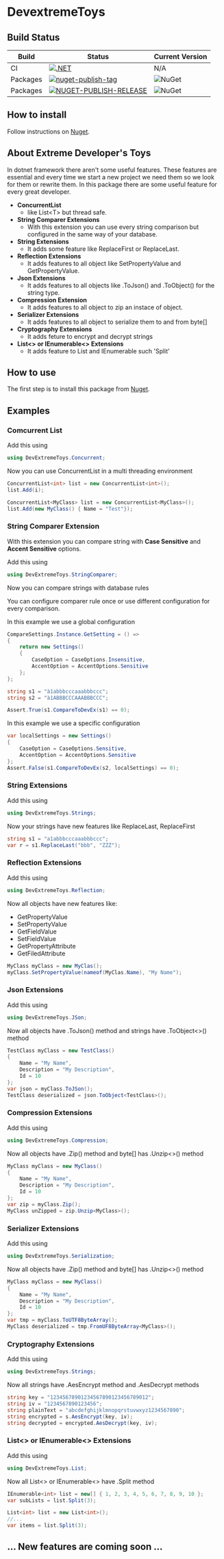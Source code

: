 # DevextremeToys

## Build Status

| Build | Status | Current Version |
| ------ | ------ | ------ |
| CI | [![.NET](https://github.com/AndreaPic/DevextremeToys/actions/workflows/dotnet.yml/badge.svg?branch=master)](https://github.com/AndreaPic/DevextremeToys/actions/workflows/dotnet.yml) | N/A
| Packages | [![nuget-publish-tag](https://github.com/AndreaPic/DevextremeToys/actions/workflows/nuget-publish-on-tag.yml/badge.svg)](https://github.com/AndreaPic/DevextremeToys/actions/workflows/nuget-publish-on-tag.yml) | ![NuGet](https://img.shields.io/nuget/v/DevextremeToys)
| Packages | [![NUGET-PUBLISH-RELEASE](https://github.com/AndreaPic/DevextremeToys/actions/workflows/nuget-publish-on-release.yml/badge.svg)](https://github.com/AndreaPic/DevextremeToys/actions/workflows/nuget-publish-on-release.yml) | ![NuGet](https://img.shields.io/nuget/v/DevextremeToys)

## How to install

Follow instructions on [Nuget](https://www.nuget.org/packages/DevextremeToys/).

## About Extreme Developer's Toys

In dotnet framework there aren't some useful features.
These features are essential and every time we start a new project we need them so we look for them or rewrite them.
In this package there are some useful feature for every great developer.

- **ConcurrentList**
  - like List\<T\> but thread safe.
- **String Comparer Extensions**
  - With this extension you can use every string comparison but configured in the same way of your database.
- **String Extensions**
  - It adds some feature like ReplaceFirst or ReplaceLast.
- **Reflection Extensions**
  - It adds features to all object like SetPropertyValue and GetPropertyValue.
- **Json Extensions**
  - It adds features to all objects like .ToJson() and .ToObject() for the string type.
- **Compression Extension**
  - It adds features to all object to zip an instace of object.
- **Serializer Extensions**
  - It adds features to all object to serialize them to and from byte[]
- **Cryptography Extensions**
  - It adds feture to encrypt and decrypt strings
- **List<> or IEnumerable<> Extensions**
  - It adds feature to List and IEnumerable such 'Split'

## How to use

The first step is to install this package from [Nuget](https://www.nuget.org/packages/DevextremeToys/).

## Examples

### Comcurrent List

Add this using

```C#
using DevExtremeToys.Concurrent;
```

Now you can use ConcurrentList in a multi threading environment

```C#
ConcurrentList<int> list = new ConcurrentList<int>();
list.Add(i);

ConcurrentList<MyClass> list = new ConcurrentList<MyClass>();
list.Add(new MyClass() { Name = "Test"});
```

### String Comparer Extension

With this extension you can compare string with **Case Sensitive** and **Accent Sensitive** options.

Add this using

```C#
using DevExtremeToys.StringComparer;
```

Now you can compare strings with database rules

You can configure comparer rule once or use different configuration for every comparison.

In this example we use a global configuration

```C#
CompareSettings.Instance.GetSetting = () =>
{
    return new Settings()
    {
        CaseOption = CaseOptions.Insensitive,
        AccentOption = AccentOptions.Sensitive
    };
};

string s1 = "à1abbbcccaaabbbccc";
string s2 = "à1ABBBCCCAAABBBCCC";

Assert.True(s1.CompareToDevEx(s1) == 0);
```

In this example we use a specific configuration

```C#
var localSettings = new Settings()
{
    CaseOption = CaseOptions.Sensitive,
    AccentOption = AccentOptions.Sensitive
};
Assert.False(s1.CompareToDevEx(s2, localSettings) == 0);
```

### String Extensions

Add this using

```C#
using DevExtremeToys.Strings;
```

Now your strings have new features like ReplaceLast, ReplaceFirst

```C#
string s1 = "a1abbbcccaaabbbccc";
var r = s1.ReplaceLast("bbb", "ZZZ");
```

### Reflection Extensions

Add this using

```C#
using DevExtremeToys.Reflection;
```

Now all objects have new features like:

- GetPropertyValue
- SetPropertyValue
- GetFieldValue
- SetFieldValue
- GetPropertyAttribute
- GetFiledAttribute

```C#
MyClass myClass = new MyClas();
myClass.SetPropertyValue(nameof(MyClas.Name), "My Name");
```

### Json Extensions

Add this using

```C#
using DevExtremeToys.JSon;
```

Now all objects have .ToJson() method and strings have .ToObject<>() method

```C#
TestClass myClass = new TestClass()
{
    Name = "My Name",
    Description = "My Description",
    Id = 10
};
var json = myClass.ToJSon();
TestClass deserialized = json.ToObject<TestClass>();
```

### Compression Extensions

Add this using

```C#
using DevExtremeToys.Compression;
```

Now all objects have .Zip() method and byte[] has .Unzip<>() method

```C#
MyClass myClass = new MyClass()
{
    Name = "My Name",
    Description = "My Description",
    Id = 10
};
var zip = myClass.Zip();
MyClass unZipped = zip.Unzip<MyClass>();
```

### Serializer Extensions

Add this using

```C#
using DevExtremeToys.Serialization;
```

Now all objects have .Zip() method and byte[] has .Unzip<>() method

```C#
MyClass myClass = new MyClass()
{
    Name = "My Name",
    Description = "My Description",
    Id = 10
};
var tmp = myClass.ToUTF8ByteArray();
MyClass deserialized = tmp.FromUF8ByteArray<MyClass>();
```

### Cryptography Extensions

Add this using

```C#
using DevExtremeToys.Strings;
```

Now all strings have .AesEncrypt method and .AesDecrypt methods

```C#
string key = "12345678901234567890123456789012";
string iv = "1234567890123456";
string plainText = "abcdefghijklmnopqrstuvwxyz1234567890";
string encrypted = s.AesEncrypt(key, iv);
string decrypted = encrypted.AesDecrypt(key, iv);
```

### List<> or IEnumerable<> Extensions

Add this using

```C#
using DevExtremeToys.List;
```

Now all List<> or IEnumerable<> have .Split method

```C#
IEnumerable<int> list = new[] { 1, 2, 3, 4, 5, 6, 7, 8, 9, 10 };
var subLists = list.Split(3);

List<int> list = new List<int>();
//...
var items = list.Split(3);
```

## **... New features are coming soon ...**
